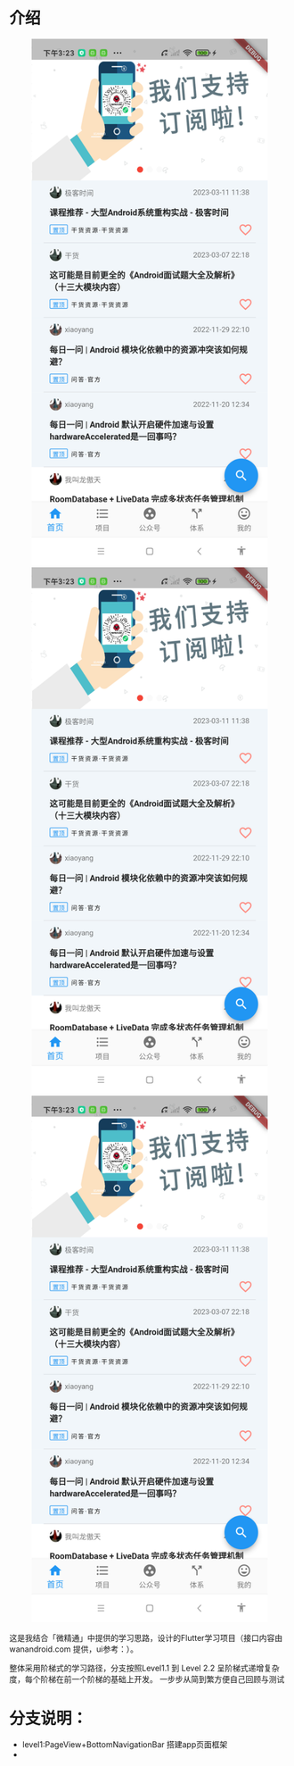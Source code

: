# 介绍

[//]: # (![home]&#40;./doc/images/home.png&#41;![mine]&#40;./doc/images/mine.png&#41;![home]&#40;./doc/images/login.png&#41;)

<figure class="half">
<img src="./doc/images/home.png">
<img src="./doc/images/home.png">
<img src="./doc/images/home.png">
</figure>

这是我结合「微精通」中提供的学习思路，设计的Flutter学习项目（接口内容由 wanandroid.com 提供，ui参考：）。

整体采用阶梯式的学习路径，分支按照Level1.1 到 Level 2.2 呈阶梯式递增复杂度，每个阶梯在前一个阶梯的基础上开发。
一步步从简到繁方便自己回顾与测试

# 分支说明：

* level1:PageView+BottomNavigationBar 搭建app页面框架
* 
